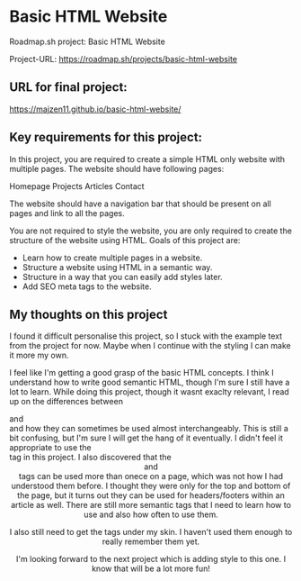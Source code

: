 # Basic HTML Website
Roadmap.sh project: Basic HTML Website

Project-URL: https://roadmap.sh/projects/basic-html-website

## URL for final project:
https://majzen11.github.io/basic-html-website/

## Key requirements for this project:

In this project, you are required to create a simple HTML only website with multiple pages. The website should have following pages:

Homepage
Projects
Articles
Contact

The website should have a navigation bar that should be present on all pages and link to all the pages.

You are not required to style the website, you are only required to create the structure of the website using HTML. Goals of this project are:

- Learn how to create multiple pages in a website.
- Structure a website using HTML in a semantic way.
- Structure in a way that you can easily add styles later.
- Add SEO meta tags to the website.

## My thoughts on this project

I found it difficult personalise this project, so I stuck with the example text from the project for now. Maybe when I continue with the styling I can make it more my own. 

I feel like I'm getting a good grasp of the basic HTML concepts. I think I understand how to write good semantic HTML, though I'm sure I still have a lot to learn. While doing this project, though it wasnt exaclty relevant, I read up on the differences between <section> and <article> and how they can sometimes be used almost interchangeably. This is still a bit confusing, but I'm sure I will get the hang of it eventually. I didn't feel it appropriate to use the <article> tag in this project. I also discovered that the <header> and <footer> tags can be used more than onece on a page, which was not how I had understood them before. I thought they were only for the top and bottom of the page, but it turns out they can be used for headers/footers within an article as well. There are still more semantic tags that I need to learn how to use and also how often to use them. 

I also still need to get the <meta> tags under my skin. I haven't used them enough to really remember them yet. 

I'm looking forward to the next project which is adding style to this one. I know that will be a lot more fun! 
